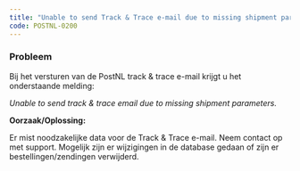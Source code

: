 ```yaml
---
title: "Unable to send Track & Trace e-mail due to missing shipment parameters"
code: POSTNL-0200
---
```

### Probleem

Bij het versturen van de PostNL track & trace e-mail krijgt u het onderstaande melding:

_Unable to send track & trace email due to missing shipment parameters._

**Oorzaak/Oplossing:**

Er mist noodzakelijke data voor de Track & Trace e-mail. Neem contact op met support. Mogelijk zijn er wijzigingen in de database gedaan of zijn er bestellingen/zendingen verwijderd.
